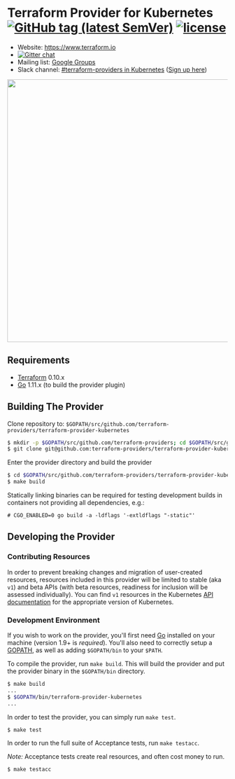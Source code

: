 # Terraform Provider for Kubernetes [![GitHub tag (latest SemVer)](https://img.shields.io/github/v/tag/terraform-providers/terraform-provider-kubernetes?label=release)](https://github.com/terraform-providers/terraform-provider-kubernetes/releases) [![license](https://img.shields.io/github/license/terraform-providers/terraform-provider-kubernetes.svg)]()

- Website: https://www.terraform.io
- [![Gitter chat](https://badges.gitter.im/hashicorp-terraform/Lobby.png)](https://gitter.im/hashicorp-terraform/Lobby)
- Mailing list: [Google Groups](http://groups.google.com/group/terraform-tool)
- Slack channel: [#terraform-providers in Kubernetes](https://kubernetes.slack.com/messages/CJY6ATQH4) ([Sign up here](http://slack.k8s.io/))

<img src="https://cdn.rawgit.com/hashicorp/terraform-website/master/content/source/assets/images/logo-hashicorp.svg" width="600px">


## Requirements


-	[Terraform](https://www.terraform.io/downloads.html) 0.10.x
-	[Go](https://golang.org/doc/install) 1.11.x (to build the provider plugin)

## Building The Provider

Clone repository to: `$GOPATH/src/github.com/terraform-providers/terraform-provider-kubernetes`

```sh
$ mkdir -p $GOPATH/src/github.com/terraform-providers; cd $GOPATH/src/github.com/terraform-providers
$ git clone git@github.com:terraform-providers/terraform-provider-kubernetes
```

Enter the provider directory and build the provider

```sh
$ cd $GOPATH/src/github.com/terraform-providers/terraform-provider-kubernetes
$ make build
```

Statically linking binaries can be required for testing development builds in containers not providing all dependencies, e.g.:

```
# CGO_ENABLED=0 go build -a -ldflags '-extldflags "-static"'
```

## Developing the Provider

### Contributing Resources

In order to prevent breaking changes and migration of user-created resources, resources included in this provider will be limited to stable (aka `v1`) and beta APIs (with beta resources, readiness for inclusion will be assessed individually). You can find `v1` resources in the Kubernetes [API documentation](https://kubernetes.io/docs/reference/#api-reference) for the appropriate version of Kubernetes.

### Development Environment

If you wish to work on the provider, you'll first need [Go](http://www.golang.org) installed on your machine (version 1.9+ is *required*). You'll also need to correctly setup a [GOPATH](http://golang.org/doc/code.html#GOPATH), as well as adding `$GOPATH/bin` to your `$PATH`.

To compile the provider, run `make build`. This will build the provider and put the provider binary in the `$GOPATH/bin` directory.

```sh
$ make build
...
$ $GOPATH/bin/terraform-provider-kubernetes
...
```

In order to test the provider, you can simply run `make test`.

```sh
$ make test
```

In order to run the full suite of Acceptance tests, run `make testacc`.

*Note:* Acceptance tests create real resources, and often cost money to run.

```sh
$ make testacc
```
